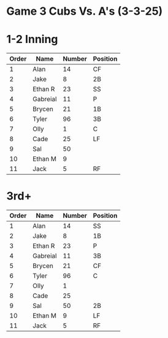 # Game 3 Cubs Vs. A's (3-3-25)

# 1-2 Inning

| Order | Name | Number | Position |
| --- | --- | --- | --- |
| 1   | Alan | 14  | CF  |
| 2   | Jake | 8   | 2B  |
| 3   | Ethan R | 23  | SS  |
| 4   | Gabreial | 11  | P   |
| 5   | Brycen | 21  | 1B  |
| 6   | Tyler | 96  | 3B  |
| 7   | Olly | 1   | C   |
| 8   | Cade | 25  | LF  |
| 9   | Sal | 50  |     |
| 10  | Ethan M | 9   |     |
| 11  | Jack | 5   | RF  |

# 3rd+

| Order | Name | Number | Position |
| --- | --- | --- | --- |
| 1   | Alan | 14  | SS  |
| 2   | Jake | 8   | 1B  |
| 3   | Ethan R | 23  | P   |
| 4   | Gabreial | 11  | 3B  |
| 5   | Brycen | 21  | CF  |
| 6   | Tyler | 96  | C   |
| 7   | Olly | 1   |     |
| 8   | Cade | 25  |     |
| 9   | Sal | 50  | 2B  |
| 10  | Ethan M | 9   | LF  |
| 11  | Jack | 5   | RF  |
